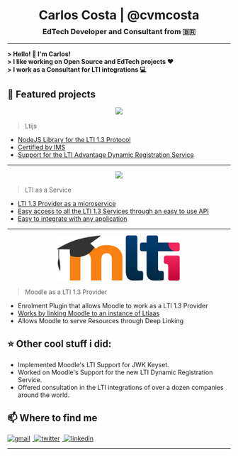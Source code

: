 
<!-- Greeting -->
<h1 style="margin-bottom: 0px" align="center">Carlos Costa | @cvmcosta</h1>
<h3 style="margin-top: 10px" align="center">EdTech Developer and Consultant from 🇧🇷</h3>

---


<!--Introduction -->
<h4 style="margin: 0px; margin-bottom: 0px"> > Hello! 👋 I'm Carlos!</h4>
<h4 style="margin: 0px; margin-bottom: 0px"> > I like working on Open Source and EdTech projects ❤️</h4>
<h4 style="margin: 0px; margin-bottom: 0px"> > I work as a Consultant for LTI integrations 💻</h4>



## 🌟 Featured projects



<p>
  <div align="center"><a href="https://cvmcosta.github.io/ltijs"><img width="230" src="https://raw.githubusercontent.com/Cvmcosta/ltijs/master/docs/logo-300.svg"></a></div>
</p>

> Ltijs

- [NodeJS Library for the LTI 1.3 Protocol](https://cvmcosta.github.io/ltijs)
- [Certified by IMS](https://site.imsglobal.org/certifications/coursekey/ltijs)
- [Support for the  LTI Advantage Dynamic Registration Service](https://cvmcosta.me/ltijs/#/dynamicregistration)

---

<p>
  <div align="center"><a href="https://ltiaas.cvmcosta.com"><img width="320" src="https://raw.githubusercontent.com/Cvmcosta/ltijs/master/docs/ltiaas.svg"></a></div>
</p>

> LTI as a Service

- [LTI 1.3 Provider as a microservice](https://ltiaas.cvmcosta.com)
- [Easy access to all the LTI 1.3 Services through an easy to use API](https://ltiaas.cvmcosta.com/#/docs?id=api-documentation)
- [Easy to integrate with any application](https://ltiaas.cvmcosta.com/#/docs?id=installation-and-setup)


---

<p>
  <div align="center"><a href="https://ltiaas.cvmcosta.com"><img width="280" src="assets/moodle-lti.png"></a></div>
</p>

> Moodle as a LTI 1.3 Provider

- Enrolment Plugin that allows Moodle to work as a LTI 1.3 Provider
- [Works by linking Moodle to an instance of Ltiaas](https://ltiaas.cvmcosta.com)
- Allows Moodle to serve Resources through Deep Linking


## ⭐  Other cool stuff i did: 

- Implemented Moodle's LTI Support for JWK Keyset.
- Worked on Moodle's Support for the new LTI Dynamic Registration Service.
- Offered consultation in the LTI integrations of over a dozen companies around the world.



## 📫 Where to find me


<a href="mailto:cvmcosta@gmail.com">
  <img style="margin-right: 5px" src="https://img.shields.io/badge/Gmail-cvmcosta%40gmail.com-blue" alt="gmail" 
</a>  

  
<a href="https://twitter.com/cvmcosta">
  <img style="margin-right: 5px" src="https://img.shields.io/badge/Twitter-%40cvmcosta-blue" alt="twitter"
</a>

<a href="https://www.linkedin.com/in/carlos-vin%C3%ADcius-761666145/">
  <img style="margin-right: 5px" src="https://img.shields.io/badge/Linkedin-Carlos%20Costa-blue" alt="linkedin" 
</a>  








---

